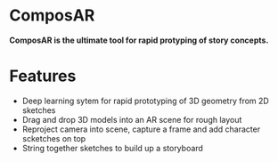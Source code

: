 # ComposAR
  
**ComposAR is the ultimate tool for rapid protyping of story concepts.**

# Features

  - Deep learning sytem for rapid prototyping of 3D geometry from 2D sketches 
  - Drag and drop 3D models into an AR scene for rough layout
  - Reproject camera into scene, capture a frame and add character scketches on top 
  - String together sketches to build up a storyboard

